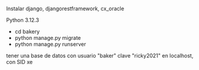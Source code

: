 Instalar django, djangorestframework, cx_oracle

Python 3.12.3

+ cd bakery
+ python manage.py migrate 
+ python manage.py runserver

tener una base de datos con usuario "baker" clave "ricky2021" en localhost, con SID xe
